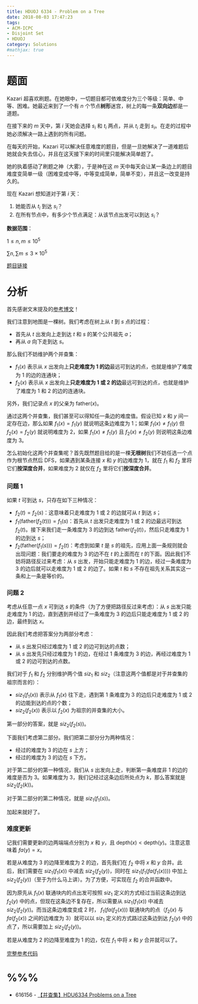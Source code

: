 ```yaml
---
title: HDUOJ 6334 - Problem on a Tree
date: 2018-08-03 17:47:23
tags: 
- ACM-ICPC
- Disjoint Set
- HDUOJ
category: Solutions
#mathjax: true
---
```


# 题面

Kazari 超喜欢刷题。在她眼中，一切题目都可依难度分为三个等级：简单、中等、困难。她最近来到了一个有 $n$ 个节点**树形**迷宫，树上的每一条**双向边**都是一道题。

在接下来的 $m$ 天中，第 $i$ 天她会选择 $s_i$ 和 $t_i$ 两点，并从 $t_i$ 走到 $s_i$。在走的过程中她必须解决一路上遇到的所有问题。

在每天的开始，Kazari 可以解决任意难度的题目，但是一旦她解决了一道难题后她就会失去信心，并且在这天接下来的时间里只能解决简单题了。

她的执着感动了刷题之神（大雾），于是神在这 $m$ 天中每天会让某一条边上的题目难度变简单一级（困难变成中等，中等变成简单，简单不变），并且这一改变是持久的。

现在 Kazari 想知道对于第 $i$ 天：

1. 她能否从 $t_i$ 到达 $s_i$？
2. 在所有节点中，有多少个节点满足：从该节点出发可以到达 $s_i$？

**数据范围**：

$1 \le n, m \le 10^5$

$\sum n, \sum m \le 3 \times 10^5$

[题目链接](http://acm.hdu.edu.cn/showproblem.php?pid=6334)

# 分析

首先感谢文末提及的[参考博文](https://blog.csdn.net/qq_34454069/article/details/81355457)！

我们注意到地图是一棵树。我们考虑在树上从 $t$ 到 $s$ 点的过程：

- 首先从 $t$ 出发向上走到达 $t$ 和 $s$ 的某个公共祖先 $a$；
- 再从 $a$ 向下走到达 $s$。

那么我们不妨维护两个并查集：

- $f_1(x)$ 表示从 $x$ 出发向上**只走难度为 $1$ 的边**最远可到达的点，也就是维护了难度为 $1$ 的边的连通块；
- $f_2(x)$ 表示从 $x$ 出发向上**只走难度为 $1$ 或 $2$ 的边**最远可到达的点，也就是维护了难度为 $1$ 和 $2$ 的边的连通块。

另外，我们记录点 $x$ 的父亲为 $\text{father}(x)$。

通过这两个并查集，我们甚至可以得知任一条边的难度值。假设已知 $x$ 和 $y$ 间一定存在边，那么如果 $f_1(x) = f_1(y)$ 就说明这条边难度为 $1$；如果 $f_1(x) \neq f_1(y)$ 但 $f_2(x) = f_2(y)$ 就说明难度为 $2$，如果 $f_1(x) \neq f_1(y)$ 且 $f_2(x) \neq f_2(y)$ 则说明这条边难度为 $3$。

怎么初始化这两个并查集呢？首先既然题目给的是一棵**无根树**我们不妨任选一个点作为根节点然后 DFS，如果遇到某条连接 $x$ 和 $y$ 的边难度为 $1$，就在 $f_1$ 和 $f_2$ 里将它们**按深度合并**，如果难度为 $2$ 就仅在 $f_2$ 里将它们**按深度合并**。

### 问题 1

如果 $t$ 可到达 $s$，只存在如下三种情况：

- $f_2(t) = f_2(s)$：这意味着只走难度为 $1$ 或 $2$ 的边就可从 $t$ 到达 $s$；
- $f_1(\text{father}(f_2(t))) = f_1(s)$：首先从 $t$ 出发只走难度为 $1$ 或 $2$ 的边最远可到达 $f_2(t)$。接下来我们走一条难度为 $3$ 的边到达 $\text{father}(f_2(t))$，然后只走难度为 $1$ 的边到达 $s$；
- $f_2(\text{father}(f_1(s))) = f_2(t)$：考虑到如果 $t$ 是 $s$ 的祖先，应用上面一条规则就会出现问题：我们要走的难度为 $3$ 的边不在 $t$ 的上面而在 $t$ 的下面。因此我们不妨将路径反过来考虑：从 $s$ 出发，开始只能走难度为 $1$ 的边，经过一条难度为 $3$ 的边后就可以走难度为 $1$ 或 $2$ 的边了。如果 $t$ 和 $s$ 不存在祖先关系其实这一条和上一条是等价的。

### 问题 2

考虑从任意一点 $x$ 可到达 $s$ 的条件（为了方便把路径反过来考虑）：从 $s$ 出发只能走难度为 $1$ 的边，直到遇到并经过了一条难度为 $3$ 的边后只能走难度为 $1$ 或 $2$ 的边，最终到达 $x$。

因此我们考虑把答案分为两部分考虑：

- 从 $s$ 出发只经过难度为 $1$ 或 $2$ 的边可到达的点数；
- 从 $s$ 出发先只经过难度为 $1$ 的边，在经过 $1$ 条难度为 $3$ 的边，再经过难度为 $1$ 或 $2$ 的边可到达的点数。 

我们对于 $f_1$ 和 $f_2$ 分别维护两个值 $siz_1$ 和 $siz_2$（注意这两个值都是对于并查集的祖宗而言的）：

- $siz_1(f_1(x))$ 表示从 $f_1(x)$ 往下走，遇到第 $1$ 条难度为 $3$ 的边后只走难度为 $1$ 或 $2$ 的边能到达的点的个数；
- $siz_2(f_2(x))$ 表示以 $f_2(x)$ 为祖宗的并查集的大小。

第一部分的答案，就是 $siz_2(f_2(s))$。

下面我们考虑第二部分。我们把第二部分分为两种情况：

- 经过的难度为 $3$ 的边在 $s$ 上方；
- 经过的难度为 $3$ 的边在 $s$ 下方。

对于第二部分的第一种情况，我们从 $s$ 出发向上走，判断第一条难度非 $1$ 的边的难度是否为 $3$。如果难度为 $3$，我们记经过这条边后所处点为 $k$，那么答案就是 $siz_2(f_2(k))$。

对于第二部分的第二种情况，就是 $siz_1(f_1(s))$。

加起来就好了。

### 难度更新

记我们需要更新的边两端端点分别为 $x$ 和 $y$，且 $\text{depth}(x) < \text{depth}(y)$。注意这意味着 $fa(y) = x$。

若是从难度为 $3$ 的边降至难度为 $2$ 的边，首先我们在 $f_2$ 中将 $x$ 和 $y$ 合并。此后，我们需要在 $siz_1(f_1(x))$ 中减去 $siz_2(f_2(y))$，同时在 $siz_1(f_1(fa(f_1(x))))$ 中加上 $siz_2(f_2(y))$（至于为什么马上讲）。为了方便，可实现在 $f_2$ 的合并函数中。

因为原先从 $f_1(x)$ 联通块内的点出发可按照 $siz_1$ 定义的方式经过当前这条边到达 $f_2(y)$ 中的点，但现在这条边不复存在，所以需要从 $siz_1(f_1(x))$ 中减去 $siz_2(f_2(y))$。而当这条边难度变成 $2$ 时， $f_1(fa(f_2(x)))$ 联通块内的点（$f_2(x)$ 与 $fa(f_2(x))$ 之间的边难度为 $3$）就可以以 $siz_1$ 定义的方式路过这条边到达 $f_2(y)$ 中的点了，所以需要加上 $siz_2(f_2(y))$。

若是从难度为 $2$ 的边降至难度为 $1$ 的边，仅在 $f_1$ 中将 $x$ 和 $y$ 合并就可以了。

[完整参考代码](https://github.com/codgician/ACM-ICPC/blob/master/HDUOJ/6334/disjoint_set.cpp)

# %%%

- 616156 - [【并查集】HDU6334 Problems on a Tree](https://blog.csdn.net/qq_34454069/article/details/81355457)